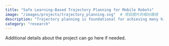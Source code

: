 ```yaml
---
title: "Safe Learning-Based Trajectory Planning for Mobile Robots"
image: "/images/projects/trajectory_planning.svg"  # 项目图片的相对路径
description: "Trajectory planning is foundational for achieving many higher-level objectives in robotics. However, current solutions often fall short in providing safe and robust trajectory generation in dynamic and realistic human-interactive scenarios. This project aims to advance towards the goal of enabling safe, efficient, and socially-aware robot navigation by leveraging reinforcement learning, uncertainty management, and other advanced techniques."
category: "research"
---
```


Additional details about the project can go here if needed.